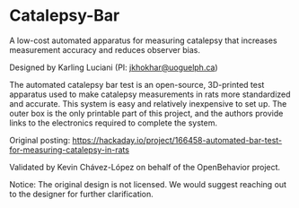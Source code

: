 # Catalepsy-Bar

A low-cost automated apparatus for measuring catalepsy that increases measurement accuracy and reduces observer bias.

Designed by Karling Luciani (PI: jkhokhar@uoguelph.ca)

The automated catalepsy bar test is an open-source, 3D-printed test apparatus used to make catalepsy measurements in rats more standardized and accurate. This system is easy and relatively inexpensive to set up. The outer box is the only printable part of this project, and the authors provide links to the electronics required to complete the system. 

Original posting: https://hackaday.io/project/166458-automated-bar-test-for-measuring-catalepsy-in-rats

Validated by Kevin Chávez-López on behalf of the OpenBehavior project.

Notice: The original design is not licensed. We would suggest reaching out to the designer for further clarification.
